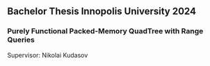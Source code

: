 ## Bachelor Thesis Innopolis University 2024
### Purely Functional Packed-Memory QuadTree with Range Queries
Supervisor: Nikolai Kudasov
